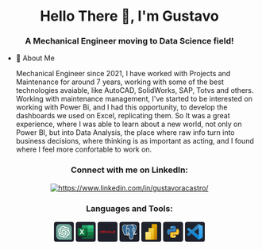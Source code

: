 <h1 align="center">Hello There 👋, I'm Gustavo</h1>
<h3 align="center">A Mechanical Engineer moving to Data Science field!</h3>


- 📄 About Me

  Mechanical Engineer since 2021, I have worked with Projects and Maintenance for around 7 years, working with some of the best technologies avaiable, like AutoCAD, SolidWorks, SAP, Totvs and others. Working with maintenance management, I've started to be interested on working with Power Bi, and I had this opportunity, to develop the dashboards we used on Excel, replicating them. So It was a great experience, where I was able to learn about a new world, not only on Power BI, but into Data Analysis, the place where raw info turn into business decisions, where thinking is as important as acting, and I found where I feel more confortable to work on.

<h3 align="Center">Connect with me on LinkedIn:</h3>
<p align="Center">
<a href="https://linkedin.com/in/https://www.linkedin.com/in/gustavoracastro/" target="blank"><img align="center" src="https://raw.githubusercontent.com/rahuldkjain/github-profile-readme-generator/master/src/images/icons/Social/linked-in-alt.svg" alt="https://www.linkedin.com/in/gustavoracastro/" height="30" width="40" /></a>
</p>

<h3 align="Center">Languages and Tools:</h3>

<div align="center">
  <img alt="[Icon]" height="40" width="40" src="https://github.com/gui-bus/TechIcons/blob/main/Dark/ChatGPT.svg">  <img alt="[Icon]" height="40" width="40" src="https://github.com/gui-bus/TechIcons/blob/main/Dark/Excel.svg">  <img alt="[Icon]" height="40" width="40" src="https://github.com/gui-bus/TechIcons/blob/main/Dark/Oracle.svg"> <img alt="[Icon]" height="40" width="40" src="https://github.com/gui-bus/TechIcons/blob/main/Dark/Postgresql.svg">  <img alt="[Icon]" height="40" width="40" src="https://github.com/gui-bus/TechIcons/blob/main/Dark/Power BI.svg">  <img alt="[Icon]" height="40" width="40" src="https://github.com/gui-bus/TechIcons/blob/main/Dark/Python.svg">  <img alt="[Icon]" height="40" width="40" src="https://github.com/gui-bus/TechIcons/blob/main/Dark/VSCode.svg"> 
</div>


<!--
**GustavoRACastro/GustavoRACastro** is a ✨ _special_ ✨ repository because its `README.md` (this file) appears on your GitHub profile.

Here are some ideas to get you started:

- 🔭 I’m currently working on ...
- 🌱 I’m currently learning ...
- 👯 I’m looking to collaborate on ...
- 🤔 I’m looking for help with ...
- 💬 Ask me about ...
- 📫 How to reach me: ...
- 😄 Pronouns: ...
- ⚡ Fun fact: ...
-->
